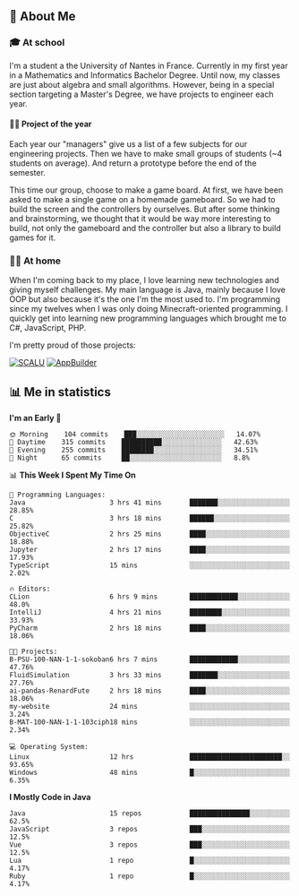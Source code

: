 ## 👀 About Me

### 🎓 At school

I'm a student a the University of Nantes in France. Currently in my first year in a Mathematics and Informatics Bachelor Degree. Until now, my classes are just about algebra and small algorithms. However, being in a special section targeting a Master's Degree, we have projects to engineer each year. 

#### 🔧🔬 Project of the year

Each year our "managers" give us a list of a few subjects for our engineering projects. Then we have to make small groups of students (~4 students on average). And return a prototype before the end of the semester.

This time our group, choose to make a game board. At first, we have been asked to make a single game on a homemade gameboard. So we had to build the screen and the controllers by ourselves. 
But after some thinking and brainstorming, we thought that it would be way more interesting to build, not only the gameboard and the controller but also a library to build games for it.

### 👨‍💻 At home

When I'm coming back to my place, I love learning new technologies and giving myself challenges. My main language is Java, mainly because I love OOP but also because it's the one I'm the most used to. I'm programming since my twelves when I was only doing Minecraft-oriented programming.  I quickly get into learning new programming languages which brought me to C#, JavaScript, PHP. 

I'm pretty proud of those projects:

[![SCALU](https://github-readme-stats.vercel.app/api/pin?username=renardfute&repo=SCALU)](https://github.com/renardfute/scalu)
[![AppBuilder](https://github-readme-stats.vercel.app/api/pin?username=pulsedev2&repo=AppBuilder)](https://github.com/pulsedev2/AppBuilder)

## 📊 Me in statistics
<!--START_SECTION:waka-->
**I'm an Early 🐤** 

```text
🌞 Morning    104 commits    ███░░░░░░░░░░░░░░░░░░░░░░   14.07% 
🌆 Daytime    315 commits    ██████████░░░░░░░░░░░░░░░   42.63% 
🌃 Evening    255 commits    ████████░░░░░░░░░░░░░░░░░   34.51% 
🌙 Night      65 commits     ██░░░░░░░░░░░░░░░░░░░░░░░   8.8%

```


📊 **This Week I Spent My Time On** 

```text
💬 Programming Languages: 
Java                     3 hrs 41 mins       ███████░░░░░░░░░░░░░░░░░░   28.85% 
C                        3 hrs 18 mins       ██████░░░░░░░░░░░░░░░░░░░   25.82% 
ObjectiveC               2 hrs 25 mins       ████░░░░░░░░░░░░░░░░░░░░░   18.88% 
Jupyter                  2 hrs 17 mins       ████░░░░░░░░░░░░░░░░░░░░░   17.93% 
TypeScript               15 mins             ░░░░░░░░░░░░░░░░░░░░░░░░░   2.02%

🔥 Editors: 
CLion                    6 hrs 9 mins        ████████████░░░░░░░░░░░░░   48.0% 
IntelliJ                 4 hrs 21 mins       ████████░░░░░░░░░░░░░░░░░   33.93% 
PyCharm                  2 hrs 18 mins       ████░░░░░░░░░░░░░░░░░░░░░   18.06%

🐱‍💻 Projects: 
B-PSU-100-NAN-1-1-sokoban6 hrs 7 mins        ████████████░░░░░░░░░░░░░   47.76% 
FluidSimulation          3 hrs 33 mins       ███████░░░░░░░░░░░░░░░░░░   27.76% 
ai-pandas-RenardFute     2 hrs 18 mins       ████░░░░░░░░░░░░░░░░░░░░░   18.06% 
my-website               24 mins             ░░░░░░░░░░░░░░░░░░░░░░░░░   3.24% 
B-MAT-100-NAN-1-1-103ciph18 mins             ░░░░░░░░░░░░░░░░░░░░░░░░░   2.34%

💻 Operating System: 
Linux                    12 hrs              ███████████████████████░░   93.65% 
Windows                  48 mins             █░░░░░░░░░░░░░░░░░░░░░░░░   6.35%

```

**I Mostly Code in Java** 

```text
Java                     15 repos            ███████████████░░░░░░░░░░   62.5% 
JavaScript               3 repos             ███░░░░░░░░░░░░░░░░░░░░░░   12.5% 
Vue                      3 repos             ███░░░░░░░░░░░░░░░░░░░░░░   12.5% 
Lua                      1 repo              █░░░░░░░░░░░░░░░░░░░░░░░░   4.17% 
Ruby                     1 repo              █░░░░░░░░░░░░░░░░░░░░░░░░   4.17%

```



<!--END_SECTION:waka-->
